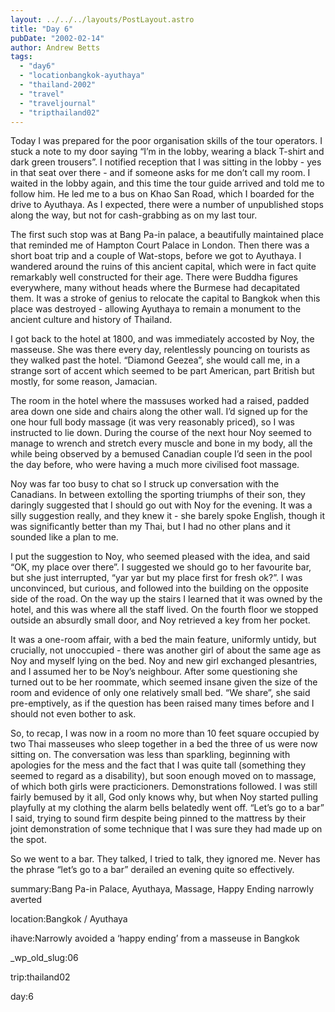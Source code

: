 ```yaml
---
layout: ../../../layouts/PostLayout.astro
title: "Day 6"
pubDate: "2002-02-14"
author: Andrew Betts
tags: 
  - "day6"
  - "locationbangkok-ayuthaya"
  - "thailand-2002"
  - "travel"
  - "traveljournal"
  - "tripthailand02"
---
```


Today I was prepared for the poor organisation skills of the tour operators. I stuck a note to my door saying “I’m in the lobby, wearing a black T-shirt and dark green trousers”. I notified reception that I was sitting in the lobby - yes in that seat over there - and if someone asks for me don’t call my room. I waited in the lobby again, and this time the tour guide arrived and told me to follow him. He led me to a bus on Khao San Road, which I boarded for the drive to Ayuthaya. As I expected, there were a number of unpublished stops along the way, but not for cash-grabbing as on my last tour.

The first such stop was at Bang Pa-in palace, a beautifully maintained place that reminded me of Hampton Court Palace in London. Then there was a short boat trip and a couple of Wat-stops, before we got to Ayuthaya. I wandered around the ruins of this ancient capital, which were in fact quite remarkably well constructed for their age. There were Buddha figures everywhere, many without heads where the Burmese had decapitated them. It was a stroke of genius to relocate the capital to Bangkok when this place was destroyed - allowing Ayuthaya to remain a monument to the ancient culture and history of Thailand.

I got back to the hotel at 1800, and was immediately accosted by Noy, the masseuse. She was there every day, relentlessly pouncing on tourists as they walked past the hotel. “Diamond Geezea”, she would call me, in a strange sort of accent which seemed to be part American, part British but mostly, for some reason, Jamacian.

The room in the hotel where the massuses worked had a raised, padded area down one side and chairs along the other wall. I’d signed up for the one hour full body massage (it was very reasonably priced), so I was instructed to lie down. During the course of the next hour Noy seemed to manage to wrench and stretch every muscle and bone in my body, all the while being observed by a bemused Canadian couple I’d seen in the pool the day before, who were having a much more civilised foot massage.

Noy was far too busy to chat so I struck up conversation with the Canadians. In between extolling the sporting triumphs of their son, they daringly suggested that I should go out with Noy for the evening. It was a silly suggestion really, and they knew it - she barely spoke English, though it was significantly better than my Thai, but I had no other plans and it sounded like a plan to me.

I put the suggestion to Noy, who seemed pleased with the idea, and said “OK, my place over there”. I suggested we should go to her favourite bar, but she just interrupted, “yar yar but my place first for fresh ok?”. I was unconvinced, but curious, and followed into the building on the opposite side of the road. On the way up the stairs I learned that it was owned by the hotel, and this was where all the staff lived. On the fourth floor we stopped outside an absurdly small door, and Noy retrieved a key from her pocket.

It was a one-room affair, with a bed the main feature, uniformly untidy, but crucially, not unoccupied - there was another girl of about the same age as Noy and myself lying on the bed. Noy and new girl exchanged plesantries, and I assumed her to be Noy’s neighbour. After some questioning she turned out to be her roommate, which seemed insane given the size of the room and evidence of only one relatively small bed. “We share”, she said pre-emptively, as if the question has been raised many times before and I should not even bother to ask.

So, to recap, I was now in a room no more than 10 feet square occupied by two Thai masseuses who sleep together in a bed the three of us were now sitting on. The conversation was less than sparkling, beginning with apologies for the mess and the fact that I was quite tall (something they seemed to regard as a disability), but soon enough moved on to massage, of which both girls were practicioners. Demonstrations followed. I was still fairly bemused by it all, God only knows why, but when Noy started pulling playfully at my clothing the alarm bells belatedly went off. “Let’s go to a bar” I said, trying to sound firm despite being pinned to the mattress by their joint demonstration of some technique that I was sure they had made up on the spot.

So we went to a bar. They talked, I tried to talk, they ignored me. Never has the phrase “let’s go to a bar” derailed an evening quite so effectively.

summary:Bang Pa-in Palace, Ayuthaya, Massage, Happy Ending narrowly averted

location:Bangkok / Ayuthaya

ihave:Narrowly avoided a ‘happy ending’ from a masseuse in Bangkok

\_wp\_old\_slug:06

trip:thailand02

day:6

